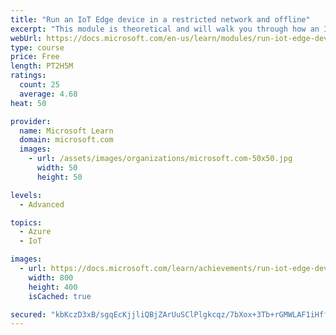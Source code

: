 ```yaml
---
title: "Run an IoT Edge device in a restricted network and offline"
excerpt: "This module is theoretical and will walk you through how an IoT Edge device can be harnessed as a gateway to child devices and can store captured information if connectivity is unavailable."
webUrl: https://docs.microsoft.com/en-us/learn/modules/run-iot-edge-device-restricted-network-offline/
type: course
price: Free
length: PT2H5M
ratings:
  count: 25
  average: 4.68
heat: 50

provider:
  name: Microsoft Learn
  domain: microsoft.com
  images:
    - url: /assets/images/organizations/microsoft.com-50x50.jpg
      width: 50
      height: 50

levels:
  - Advanced

topics:
  - Azure
  - IoT

images:
  - url: https://docs.microsoft.com/learn/achievements/run-iot-edge-device-restricted-network-offline-social.png
    width: 800
    height: 400
    isCached: true

secured: "kbKczD3xB/sgqEcKjjliQBjZArUuSClPlgkcqz/7bXox+3Tb+rGMWLAF1iHffRse+a1w1gSPMu2ZN7p/El+aVLBunKX5OPMqWSv3PIGzUEyqWFDwoVrbhPCyWU3hzWFkgx7lFRTckBaCWPRI7dVJONlx4IT+LqkNc+jyxxRxK7v6RBy2kmq1l2LlhfQK6cMWJDZuy+k2q0mNnxcfVSS1HOc+dZQTiIbSwsDwI1lFTgInXTjtgEoglxgeHvRqEaVUiIU5iP9fBw293BhRDdvX8AIGsKQ8vd69cN49RhGMMgdVXmayLUWVAMzuAsL5pl/YrvBacvrlR+1Ip8xb3grz+sY/JROKSt0AGXlQHepeK/RwwWMg4zwbkPqFXVkzOmu/jjNSWxWbBpF/oSYeEnf1vxyAnJ3IiQEBZmI49T/ijRw=;r06F1Xhryn5CQ+T2plfeHw=="
---
```


